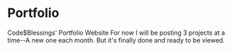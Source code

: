 # Portfolio
Code$Blessings' Portfolio Website
For now I will be posting 3 projects at a time--A new one each month.  But it's finally done and ready to be viewed.

